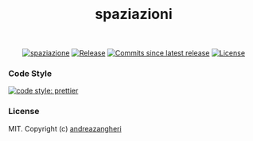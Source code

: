 <h1 align="center">
  <br>
  <br>
  spaziazioni
  <br>
  <br>
</h1>

<p align="center">
  <a href="https://github.com/andreazangheri/spaziazioni"><img src="https://img.shields.io/badge/www-spaziazioni-000000.svg" alt="spaziazione"></a>
  <a href="https://github.com/andreazangheri/spaziazioni/releases"><img src="https://img.shields.io/github/release/andreazangheri/spaziazioni.svg" alt="Release"></a>
  <a href="#"><img src="https://img.shields.io/github/commits-since/andreazangheri/spaziazioni/latest.svg" alt="Commits since latest release"></a>
  <a href="https://github.com/andreazangheri/spaziazioni/license"><img src="https://img.shields.io/github/license/andreazangheri/spaziazione.svg" alt="License"></a>
</p>

### Code Style

[![code style: prettier](https://img.shields.io/badge/code_style-prettier-000000.svg)](https://github.com/prettier/prettier)

### License

MIT. Copyright (c) [andreazangheri](https://github.com/andreazangheri)
